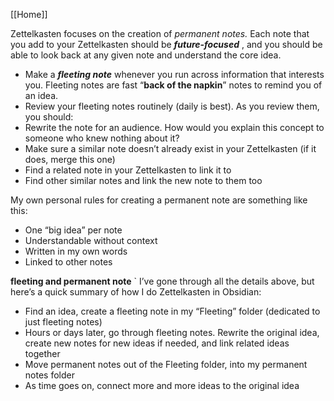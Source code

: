 [[Home]]

Zettelkasten focuses on the creation of _permanent notes._ Each note that you add to your Zettelkasten should be _**future-focused**_ , and you should be able to look back at any given note and understand the core idea. 

- Make a _**fleeting note**_ whenever you run across information that interests you. Fleeting notes are fast “**back of the napkin**” notes to remind you of an idea.
- Review your fleeting notes routinely (daily is best). As you review them, you should:
- Rewrite the note for an audience. How would you explain this concept to someone who knew nothing about it?
- Make sure a similar note doesn’t already exist in your Zettelkasten (if it does, merge this one)
- Find a related note in your Zettelkasten to link it to
- Find other similar notes and link the new note to them too

My own personal rules for creating a permanent note are something like this:

- One “big idea” per note
- Understandable without context
- Written in my own words
- Linked to other notes

**fleeting and permanent note**
`
I’ve gone through all the details above, but here’s a quick summary of how I do Zettelkasten in Obsidian:

- Find an idea, create a fleeting note in my “Fleeting” folder (dedicated to just fleeting notes)
- Hours or days later, go through fleeting notes. Rewrite the original idea, create new notes for new ideas if needed, and link related ideas together
- Move permanent notes out of the Fleeting folder, into my permanent notes folder
- As time goes on, connect more and more ideas to the original idea